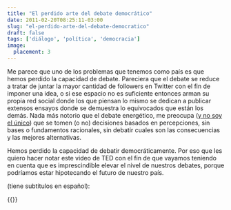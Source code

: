 ```yaml
---
title: "El perdido arte del debate democrático"
date: 2011-02-20T08:25:11-03:00
slug: "el-perdido-arte-del-debate-democratico"
draft: false
tags: ['diálogo', 'política', 'democracia']
image:
  placement: 3
---
```


Me parece que uno de los problemas que tenemos como país es que hemos
perdido la capacidad de debate. Pareciera que el debate se reduce a
tratar de juntar la mayor cantidad de followers en Twitter con el fin de
imponer una idea, o si ese espacio no es suficiente entonces arman su
propia red social donde los que piensan lo mismo se dedican a publicar
extensos ensayos donde se demuestra lo equivocados que están los demás.
Nada más notorio que el debate energético, me preocupa 
([y no soy el único](http://ideaschile.wordpress.com/2011/02/19/hidroaysen-vs-patagonia-sin-represa/))
que se tomen (o no) decisiones basados en percepciones, sin bases o
fundamentos racionales, sin debatir cuales son las consecuencias y las
mejores alternativas.

Hemos perdido la capacidad de debatir democráticamente. Por eso que les
quiero hacer notar este video de TED con el fin de que vayamos teniendo
en cuenta que es imprescindible elevar el nivel de nuestros debates,
porque podríamos estar hipotecando el futuro de nuestro país.

(tiene subtítulos en español):


{{<ted michael_sandel_the_lost_art_of_democratic_debate>}}